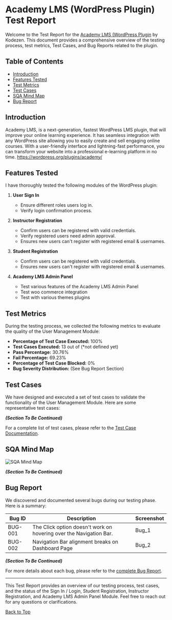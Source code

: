 # Academy LMS (WordPress Plugin) Test Report

Welcome to the Test Report for the [Academy LMS (WordPress Plugin](https://academylms.net/) by Kodezen. This document provides a comprehensive overview of the testing process, test metrics, Test Cases, and Bug Reports related to the plugin.

## Table of Contents
- [Introduction](#introduction)
- [Features Tested](#features-tested)
- [Test Metrics](#test-metrics)
- [Test Cases](#test-cases)
- [SQA Mind Map](#sqa-mind-map)
- [Bug Report](#bug-report)

## Introduction
Academy LMS, is a next-generation, fastest WordPress LMS plugin, that will improve your online learning experience. It has seamless integration with any WordPress site allowing you to easily create and sell engaging online courses. With a user-friendly interface and lightning-fast performance, you can transform your website into a professional e-learning platform in no time. https://wordpress.org/plugins/academy/

## Features Tested
I have thoroughly tested the following modules of the WordPress plugin:

1. **User Sign In**
   - Ensure different roles users log in.
   - Verify login confirmation process.

2. **Instructor Registration**
   - Confirm users can be registered with valid credentials.
   - Verify registered users need admin approval.
   - Ensures new users can't register with registered email & usernames.

3. **Student Registration**
   - Confirm users can be registered with valid credentials.
   - Ensures new users can't register with registered email & usernames.

4. **Academy LMS Admin Panel**
   - Test various features of the Academy LMS Admin Panel
   - Test woo commerce integration
   - Test with various themes plugins

## Test Metrics
During the testing process, we collected the following metrics to evaluate the quality of the User Management Module:

- **Percentage of Test Case Executed:** 100%
- **Test Cases Executed:** 13 out of (*not defined yet)
- **Pass Percentage:** 30.76%
- **Fail Percentage:** 69.23%
- **Percentage of Test Case Blocked:** 0%
- **Bug Severity Distribution:** (See Bug Report Section)

## Test Cases
We have designed and executed a set of test cases to validate the functionality of the User Management Module. Here are some representative test cases:

***(Section To Be Continued)***

For a complete list of test cases, please refer to the [Test Case Documentation](Academy_LMS_Kodezen.xlsx).

## SQA Mind Map
![SQA Mind Map](Mindmap/mindmap.png)

***(Section To Be Continued)***

## Bug Report
We discovered and documented several bugs during our testing phase. Here is a summary:

| Bug ID | Description | Screenshot |
| ------ | ----------- | -------- |
| BUG-001 | The Click option doesn't work on hovering over the Navigation Bar. | Bug_1 |
| BUG-002 | Navigation Bar alignment breaks on Dashboard Page | Bug_2 | 
***(Section To Be Continued)***


For more details about each bug, please refer to the [complete Bug Report](RFL_Best_Buy.xlsx).

---

This Test Report provides an overview of our testing process, test cases, and the status of the Sign In / Login, Student Registration, Instructor Registration, and Academy LMS Admin Panel Module. Feel free to reach out for any questions or clarifications.

[Back to Top](#rfl-best-buy-user-management-module-test-report)
